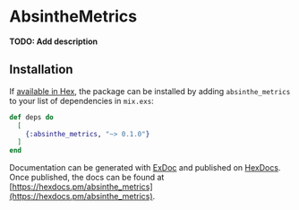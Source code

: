 # AbsintheMetrics

**TODO: Add description**

## Installation

If [available in Hex](https://hex.pm/docs/publish), the package can be installed
by adding `absinthe_metrics` to your list of dependencies in `mix.exs`:

```elixir
def deps do
  [
    {:absinthe_metrics, "~> 0.1.0"}
  ]
end
```

Documentation can be generated with [ExDoc](https://github.com/elixir-lang/ex_doc)
and published on [HexDocs](https://hexdocs.pm). Once published, the docs can
be found at [https://hexdocs.pm/absinthe_metrics](https://hexdocs.pm/absinthe_metrics).

